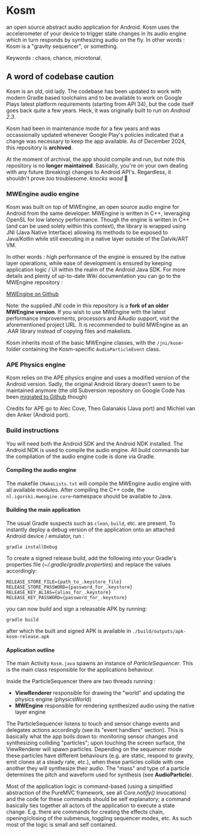 # Kosm

an open source abstract audio application for Android. Kosm uses the accelerometer of your device to
trigger state changes in its audio engine which in turn responds by synthesizing audio on the fly. In
other words : Kosm is a "gravity sequencer", or something.

Keywords : chaos, chance, microtonal.

## A word of codebase caution

Kosm is an old, old lady. The codebase has been updated to work with modern Gradle based toolchains
and to be available to work on Google Plays latest platform requirements (starting from API 34), but the code itself goes back
quite a few years. Heck, it was originally built to run on _Android 2.3_.

Kosm had been in maintenance mode for a few years and was occassionally updated whenever Google Play's policies indicated that
a change was necessary to keep the app available. As of December 2024, this repository is **archived**.

At the moment of archival, the app should compile and run, but note this repository is no **longer maintained**. Basically, you're on your own dealing
with any future (breaking) changes to Android API's. Regardless, it shouldn't prove _too_ troublesome. *knocks wood* 😬

### MWEngine audio engine

Kosm was built on top of MWEngine, an open source audio engine for Android from the same developer. MWEngine is
written in C++, leveraging OpenSL for low latency performance. Though the engine is written in C++ (and can be
used solely within this context), the library is wrapped using JNI (Java Native Interface) allowing its methods
to be exposed to Java/Kotlin while still executing in a native layer outside of the Dalvik/ART VM.

In other words : high performance of the engine is ensured by the native layer operations, while ease of
development is ensured by keeping application logic / UI within the realm of the Android Java SDK. For more
details and plenty of up-to-date Wiki documentation you can go to the MWEngine repository :

[MWEngine on Github](https://github.com/igorski/MWEngine)

Note: the supplied JNI code in this repository is a **fork of an older MWEngine version**. If you wish to use
MWEngine with the latest performance improvements, processors and AAudio support, visit the aforementioned
project URL. It is recommended to build MWEngine as an .AAR library instead of copying files and makelists.

Kosm inherits most of the basic MWEngine classes, with the `/jni/kosm`-folder containing the Kosm-specific `AudioParticleEvent` class.

### APE Physics engine

Kosm relies on the APE physics engine and uses a modified version of the Android version. Sadly, the
original Android library doesn't seem to be maintained anymore (the old Subversion repository on Google Code
has been [migrated to Github](https://github.com/msoftware/ape-physics-for-android) though)

Credits for APE go to Alec Cove, Theo Galanakis (Java port) and Michiel van den Anker (Android port).

### Build instructions

You will need both the Android SDK and the Android NDK installed. The Android NDK is used to compile the
audio engine. All build commands bar the compilation of the audio engine code is done via Gradle.

#### Compiling the audio engine

The makefile `CMakeLists.txt` will compile the MWEngine audio engine with all available modules.
After compiling the C++ code, the `nl.igorski.mwengine.core`-namespace should be available to Java.

#### Building the main application

The usual Gradle suspects such as `clean`, `build`, etc. are present. To instantly deploy a debug version of the
application onto an attached Android device / emulator, run :

```
gradle installDebug
```

To create a signed release build, add the following into your Gradle's properties file (_~/.gradle/gradle.properties_)
and replace the values accordingly:

```
RELEASE_STORE_FILE={path_to_.keystore_file}
RELEASE_STORE_PASSWORD={password_for_.keystore}
RELEASE_KEY_ALIAS={alias_for_.keystore}
RELEASE_KEY_PASSWORD={password_for_.keystore}
```

you can now build and sign a releasable APK by running:

```
gradle build
```

after which the built and signed APK is available in `./build/outputs/apk-kosm-release.apk`
    
#### Application outline

The main Activity `Kosm.java` spawns an instance of *ParticleSequencer*. This is the main class
responsible for the applications behaviour.

Inside the ParticleSequencer there are two threads running :

 * **ViewRenderer** responsible for drawing the "world" and updating the physics engine (physicsWorld)
 * **MWEngine** responsible for rendering synthesized audio using the native layer engine

The ParticleSequencer listens to touch and sensor change events and delegates actions accordingly (see its "event handlers" section). This is basically what the app boils down to: monitoring sensor changes and synthesizing colliding "particles"; upon touching the screen surface, the ViewRenderer will spawn particles. Depending on the sequencer mode these particles have different behaviours (e.g. are static, respond to gravity, emit clones at a steady rate, etc.), when these particles collide with one another they will synthesize their audio. The "mass" and type of a particle determines the pitch and waveform used for synthesis (see **AudioParticle**).

Most of the application logic is command-based (using a simplified abstraction of the PureMVC framework, see all _Core.notify()_ invocations)
and the code for these commands should be self explanatory; a command basically ties together all actors of the application to execute a
state change. E.g. there are commands for creating the effects chain, opening/closing of the submenus, toggling sequencer modes, etc.
As such most of the logic is small and self contained.
